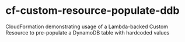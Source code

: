 # cf-custom-resource-populate-ddb
CloudFormation demonstrating usage of a Lambda-backed Custom Resource to pre-populate a DynamoDB table with hardcoded values
